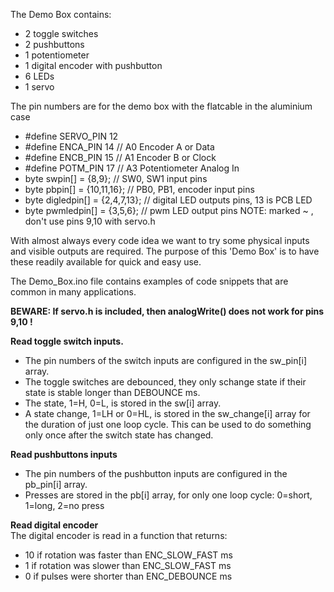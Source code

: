 The Demo Box contains:
- 2 toggle switches
- 2 pushbuttons
- 1 potentiometer
- 1 digital encoder with pushbutton
- 6 LEDs
- 1 servo

The pin numbers are for the demo box with the flatcable in the aluminium case
- #define SERVO_PIN  12 
- #define ENCA_PIN   14 // A0 Encoder A or Data
- #define ENCB_PIN   15 // A1 Encoder B or Clock
- #define POTM_PIN   17 // A3 Potentiometer Analog In
- byte swpin[]     = {8,9};      // SW0, SW1 input pins
- byte pbpin[]     = {10,11,16}; // PB0, PB1, encoder input pins
- byte digledpin[] = {2,4,7,13}; // digital LED outputs pins, 13 is PCB LED
- byte pwmledpin[] = {3,5,6};    // pwm LED output pins NOTE: marked ~ , don't use pins 9,10 with servo.h

With almost always every code idea we want to try some physical inputs and visible outputs are required. The purpose of this 'Demo Box' is to have these readily available for quick and easy use.

The Demo_Box.ino file contains examples of code snippets that are common in many applications.

**BEWARE: If servo.h is included, then analogWrite() does not work for pins 9,10 !**

**Read toggle switch inputs.**  
- The pin numbers of the switch inputs are configured in the sw_pin[i] array.
- The toggle switches are debounced, they only schange state if their state is stable longer than DEBOUNCE ms.
- The state, 1=H, 0=L, is stored in the sw[i] array. 
- A state change, 1=LH or 0=HL, is stored in the sw_change[i] array for the duration of just one loop cycle. This can be used to do something only once after the switch state has changed.

**Read pushbuttons inputs**  
- The pin numbers of the pushbutton inputs are configured in the pb_pin[i] array.
- Presses are stored in the pb[i] array, for only one loop cycle: 0=short, 1=long, 2=no press

**Read digital encoder**  
The digital encoder is read in a function that returns:
- 10 if rotation was faster than ENC_SLOW_FAST ms
- 1 if rotation was slower than ENC_SLOW_FAST ms
- 0 if pulses were shorter than ENC_DEBOUNCE ms


